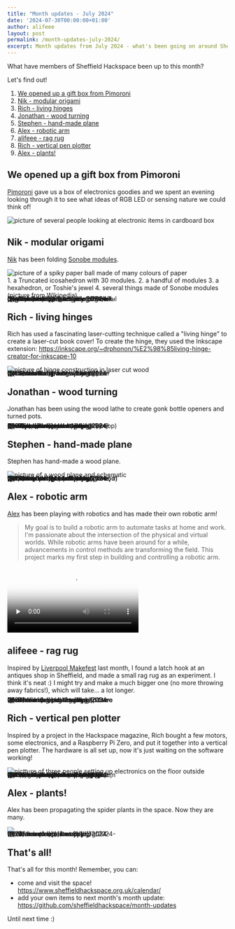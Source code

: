 ```yaml
---
title: "Month updates - July 2024"
date: '2024-07-30T00:00:00+01:00'
author: alifeee
layout: post
permalink: /month-updates-july-2024/
excerpt: Month updates from July 2024 - what's been going on around Sheffield Hackspace?
---
```

<style>
.gallery p {
  margin: 0;
}
.gallery {
  line-height: 0;
  column-count: 2;
  column-gap: 0px;
}
p:has(img), .gallery {
  margin: 0;
}
.gallery img {
  width: 100% !important;
  height: auto !important;
}
</style>

What have members of Sheffield Hackspace been up to this month?

Let's find out!

1. [We opened up a gift box from Pimoroni](#we-opened-up-a-gift-box-from-pimoroni)
2. [Nik - modular origami](#nik---modular-origami)
3. [Rich - living hinges](#rich---living-hinges)
4. [Jonathan - wood turning](#jonathan---wood-turning)
5. [Stephen - hand-made plane](#stephen---hand-made-plane)
6. [Alex - robotic arm](#alex---robotic-arm)
7. [alifeee - rag rug](#alifeee---rag-rug)
8. [Rich - vertical pen plotter](#rich---vertical-pen-plotter)
9. [Alex - plants!](#alex---plants)

## We opened up a gift box from Pimoroni

[Pimoroni](https://pimoroni.com/) gave us a box of electronics goodies and we spent an evening looking through it to see what ideas of RGB LED or sensing nature we could think of!

![picture of several people looking at electronic items in cardboard box]({{site.baseurl}}/assets/blog/2024-08-01-month-updates-july-2024/pimoroni-box.webp)

## Nik - modular origami

[Nik](https://twitter.com/NNNenov) has been folding [Sonobe modules](https://www.polypompholyx.com/2017/01/modularorigami/).

![picture of a spiky paper ball made of many colours of paper]({{site.baseurl}}/assets/blog/2024-08-01-month-updates-july-2024/nik-origami-3.webp)

<figcaption>
1. a Truncated icosahedron with 30 modules.
2. a handful of modules
3. a hexahedron, or Toshie's jewel
4. several things made of Sonobe modules (picture from Wikipedia)
</figcaption>

<figure class="gallery" markdown="1">
![picture of a stack of folded colourful modules]({{site.baseurl}}/assets/blog/2024-08-01-month-updates-july-2024/nik-origami-2.webp)
![picture of a hexahedron]({{site.baseurl}}/assets/blog/2024-08-01-month-updates-july-2024/nik-origami-1.webp)
![picture of several items made from triangular origami paper]({{site.baseurl}}/assets/blog/2024-08-01-month-updates-july-2024/nik-origami-4.webp)
</figure>

## Rich - living hinges

Rich has used a fascinating laser-cutting technique called a "living hinge" to create a laser-cut book cover! To create the hinge, they used the Inkscape extension: <https://inkscape.org/~drphonon/%E2%98%85living-hinge-creator-for-inkscape-10>

![picture of hinge construction in laser cut wood]({{site.baseurl}}/assets/blog/2024-08-01-month-updates-july-2024/rich-living-hinge-2.webp)

<figure class="gallery" markdown="1">
![picture of book with wooden laser cut book cover]({{site.baseurl}}/assets/blog/2024-08-01-month-updates-july-2024/rich-living-hinge-1.webp)
![picture of book with wooden laser cut book cover]({{site.baseurl}}/assets/blog/2024-08-01-month-updates-july-2024/rich-living-hinge-3.webp)
</figure>

## Jonathan - wood turning

Jonathan has been using the wood lathe to create gonk bottle openers and turned pots.

<figure class="gallery" markdown="1">
![picture of a wooden "gonk" persona, showing bottle opener]({{site.baseurl}}/assets/blog/2024-08-01-month-updates-july-2024/jonathan-wood-turning-1.webp)
![picture of a wooden pot]({{site.baseurl}}/assets/blog/2024-08-01-month-updates-july-2024/jonathan-wood-turning-3.webp)
![]({{site.baseurl}}/assets/blog/2024-08-01-month-updates-july-2024/jonathan-wood-turning-2.webp)
![picture of a wooden pot]({{site.baseurl}}/assets/blog/2024-08-01-month-updates-july-2024/jonathan-wood-turning-4.webp)
</figure>

## Stephen - hand-made plane

Stephen has hand-made a wood plane.

![picture of a wood plane and schematic]({{site.baseurl}}/assets/blog/2024-08-01-month-updates-july-2024/stephen-plane-1.webp)

<figure class="gallery" markdown="1">
![picture of wood plane planing wood]({{site.baseurl}}/assets/blog/2024-08-01-month-updates-july-2024/stephen-plane-2.webp)
![picture of partly made wood plane]({{site.baseurl}}/assets/blog/2024-08-01-month-updates-july-2024/stephen-plane-3.webp)
![picture of partly made wood plane, metal bit]({{site.baseurl}}/assets/blog/2024-08-01-month-updates-july-2024/stephen-plane-4.webp)
![picture of partly made wood plane, metal bit]({{site.baseurl}}/assets/blog/2024-08-01-month-updates-july-2024/stephen-plane-5.webp)
![picture of partly made wood plane, metal bit]({{site.baseurl}}/assets/blog/2024-08-01-month-updates-july-2024/stephen-plane-6.webp)
![picture of partly made wood plane, in bits, on workbench]({{site.baseurl}}/assets/blog/2024-08-01-month-updates-july-2024/stephen-plane-7.webp)
</figure>

## Alex - robotic arm

[Alex](https://x.com/alex_paul_kelly) has been playing with robotics and has made their own robotic arm!

> My goal is to build a robotic arm to automate tasks at home and work. I'm passionate about the intersection of the physical and virtual worlds. While robotic arms have been around for a while, advancements in control methods are transforming the field. This project marks my first step in building and controlling a robotic arm.

<video controls="" preload="none" loop="" crossorigin="anonymous" poster="{{site.baseurl}}/assets/blog/2024-08-01-month-updates-july-2024/alex-robot.webp" style="max-height: 40rem;">
  <source src="{{site.baseurl}}/assets/blog/2024-08-01-month-updates-july-2024/alex-robot.webm" type="video/webm">
</video>

## alifeee - rag rug

Inspired by [Liverpool Makefest](https://www.sheffieldhackspace.org.uk/liverpool-makefest-2024/) last month, I found a latch hook at an antiques shop in Sheffield, and made a small rag rug as an experiment. I think it's neat :) I might try and make a much bigger one (no more throwing away fabrics!), which will take... a lot longer.

<figure class="gallery" markdown="1">
![picture of a small rag rug and two latch hooks]({{site.baseurl}}/assets/blog/2024-08-01-month-updates-july-2024/alfie-rag-rug-1.webp)
![picture of bottom of a small rag rug and two latch hooks]({{site.baseurl}}/assets/blog/2024-08-01-month-updates-july-2024/alfie-rag-rug-2.webp)
</figure>

## Rich - vertical pen plotter

Inspired by a project in the Hackspace magazine, Rich bought a few motors, some electronics, and a Raspberry Pi Zero, and put it together into a vertical pen plotter. The hardware is all set up, now it's just waiting on the software working!

![pictture of three people setting up electronics on the floor outside]({{site.baseurl}}/assets/blog/2024-08-01-month-updates-july-2024/rich-pen-plotter-1.webp)

<figure class="gallery" markdown="1">
![picture of three people setting up electronics on the floor outside]({{site.baseurl}}/assets/blog/2024-08-01-month-updates-july-2024/rich-pen-plotter-3.webp)
![picture of one person setting up electronics on the floor outside]({{site.baseurl}}/assets/blog/2024-08-01-month-updates-july-2024/rich-pen-plotter-4.webp)
![picture of one person setting up electronics on a vertical wooden board]({{site.baseurl}}/assets/blog/2024-08-01-month-updates-july-2024/rich-pen-plotter-2.webp)
![picture of a vertical pen plotter, i.e., an upright wooden board with two motors attached, and a pulley system with caddy]({{site.baseurl}}/assets/blog/2024-08-01-month-updates-july-2024/rich-pen-plotter-5.webp)
</figure>

## Alex - plants!

Alex has been propagating the spider plants in the space. Now they are many.

![]({{site.baseurl}}/assets/blog/2024-08-01-month-updates-july-2024/alex-plants-1.webp)

<figure class="gallery" markdown="1">
![]({{site.baseurl}}/assets/blog/2024-08-01-month-updates-july-2024/alex-plants-2.webp)
![]({{site.baseurl}}/assets/blog/2024-08-01-month-updates-july-2024/alex-plants-3.webp)
![]({{site.baseurl}}/assets/blog/2024-08-01-month-updates-july-2024/alex-plants-4.webp)
</figure>

## That's all!

That's all for this month! Remember, you can:

- come and visit the space! <https://www.sheffieldhackspace.org.uk/calendar/>
- add your own items to next month's month update: <https://github.com/sheffieldhackspace/month-updates>

Until next time :)
